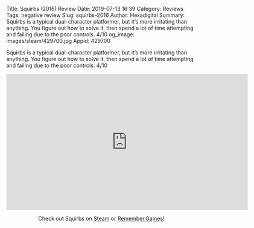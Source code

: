 Title: Squirbs (2016) Review
Date: 2019-07-13 16:39
Category: Reviews
Tags: negative review
Slug: squirbs-2016
Author: Hexadigital
Summary: Squirbs is a typical dual-character platformer, but it’s more irritating than anything. You figure out how to solve it, then spend a lot of time attempting and failing due to the poor controls. 4/10
og_image: images/steam/429700.jpg
Appid: 429700

Squirbs is a typical dual-character platformer, but it’s more irritating than anything. You figure out how to solve it, then spend a lot of time attempting and failing due to the poor controls. 4/10

<center><iframe src="https://www.youtube.com/embed/NUaTXkh22Bk?feature=oembed" allow="accelerometer; autoplay; encrypted-media; gyroscope; picture-in-picture" width="640" height="360" frameborder="0"></iframe>

Check out Squirbs on [Steam](https://store.steampowered.com/app/429700/?curator_clanid=34633900) or [Remember.Games](https://remember.games/game/2680/)!</center>
